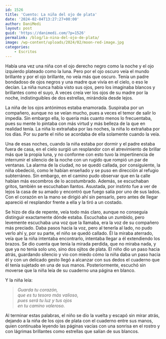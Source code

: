 ```yaml
---
id: 1526
title: 'Cuento: La niña del ojo de plata'
date: '2024-02-04T13:27:27+00:00'
author: DaniMedi
layout: post
guid: 'https://danimedi.com/?p=1526'
permalink: /blog/la-nina-del-ojo-de-plata/
image: /wp-content/uploads/2024/02/moon-red-image.jpg
categories:
    - Escritos
---
```


Había una vez una niña con el ojo derecho negro como la noche y el ojo izquierdo plateado como la luna. Pero por el ojo oscuro veía el mundo brillante y por el ojo brillante, no veía más que oscuro. Tenía un padre bondadoso de ojos negros y una madre que vivía en el cielo, o eso le decían. La niña nunca había visto sus ojos, pero los imaginaba blancos y brillantes como el suyo, A veces creía ver los ojos de su madre por la noche, indistinguibles de dos estrellas, mirándola desde lejos.

La niña de los ojos antónimos estaba enamorada. Suspiraba por un compañero, aunque no se veían mucho, pues a veces el temor de salir lo impedía. Sin embargo ella, lo quería más cuanto menos lo frecuentaba, pues su mente lo pintaba con más virtud y más belleza de la que en realidad tenía. La niña lo extrañaba por las noches, la niña lo extrañaba por los días. Por su parte el niño se acordaba de ella solamente cuando la veía.

Una de esas noches, cuando la niña estaba por dormir y el padre estaba fuera de casa, en el cielo surgió un resplandor con el atrevimiento de brillar más que la propia luna, y no conforme con esto tuvo la impertinencia de interrumir el silencio de la noche con un rugido que rompió un par de ventanas. La alarma de la ciudad, no se quedó callada, por consiguiente, la niña obedeció, como le habían enseñado y se puso en dirección al refugio subterráneo. Sin embargo, en el camino pudo observar que en la calle habían más escombros de lo acostumbrado. Además, se escuchaban gritos, también se escuchaban llantos. Asustada, por instinto fue a ver de lejos la casa de su amado y encontró que fuego salía por uno de sus lados. Con el corazón en la mano se dirigió ahí sin pensarlo, pero antes de llegar apareció el resplandor frente a ella y la tiró a un costado.

Se hizo de día de repente, veía todo más claro, aunque no conseguía distinguir exactamente dónde estaba. Escuchaba un zumbido, pero levemente escuchaba una voz que la llamaba, era la voz de su compañero más preciado. Daba pasos hacia la voz, pero al tenerla al lado, no pudo verlo ahí y, por su parte, el niño se quedó callado. Él la miraba aterrado, veía que la niña intentaba encontrarlo, intentaba llegar a él extendiendo los brazos. Se dio cuenta que tenía la mirada perdida, que no miraba nada, y que ya no tenía solo uno, sino dos ojitos de plata. El niño dio un paso hacia atrás, guardando silencio y vio con miedo cómo la niña daba un paso hacia él y con un delicado gesto llegó a alcanzar con sus dedos el cuaderno que él tenía sujetado en una de sus manos. Posteriormente, escuchó sin moverse que la niña leía de su cuaderno una página en blanco.

Y la niña leía:

> *Guarda tu corazón,  
> que es tu tesoro más valioso,  
> pues será tu luz y tus ojos  
> en tu camino valeroso.*

Al terminar estas palabras, el niño se dio la vuelta y escapó sin mirar atrás, dejando a la niña de los ojos de plata con el cuaderno entre sus manos, quien continuaba leyendo las páginas vacías con una sonrisa en el rostro y con lágrimas brillantes como estrellas que salían de sus blancos.
